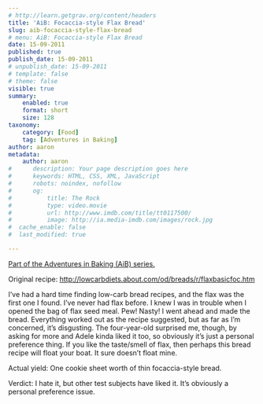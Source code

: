 ```yaml
---
# http://learn.getgrav.org/content/headers
title: 'AiB: Focaccia-style Flax Bread'
slug: aib-focaccia-style-flax-bread
# menu: AiB: Focaccia-style Flax Bread
date: 15-09-2011
published: true
publish_date: 15-09-2011
# unpublish_date: 15-09-2011
# template: false
# theme: false
visible: true
summary:
    enabled: true
    format: short
    size: 128
taxonomy:
    category: [Food]
    tag: [Adventures in Baking]
author: aaron
metadata:
    author: aaron
#      description: Your page description goes here
#      keywords: HTML, CSS, XML, JavaScript
#      robots: noindex, nofollow
#      og:
#          title: The Rock
#          type: video.movie
#          url: http://www.imdb.com/title/tt0117500/
#          image: http://ia.media-imdb.com/images/rock.jpg
#  cache_enable: false
#  last_modified: true

---
```


[Part of the Adventures in Baking (AiB) series.](../adventures-in-baking-aib-overview "Adventures in Baking (AiB): Overview")

Original recipe: <http://lowcarbdiets.about.com/od/breads/r/flaxbasicfoc.htm>

I’ve had a hard time finding low-carb bread recipes, and the flax was the first one I found. I’ve never had flax before. I knew I was in trouble when I opened the bag of flax seed meal. Pew! Nasty! I went ahead and made the bread. Everything worked out as the recipe suggested, but as far as I’m concerned, it’s disgusting. The four-year-old surprised me, though, by asking for more and Adele kinda liked it too, so obviously it’s just a personal preference thing. If you like the taste/smell of flax, then perhaps this bread recipe will float your boat. It sure doesn’t float mine.

Actual yield: One cookie sheet worth of thin focaccia-style bread.

Verdict: I hate it, but other test subjects have liked it. It’s obviously a personal preference issue.

